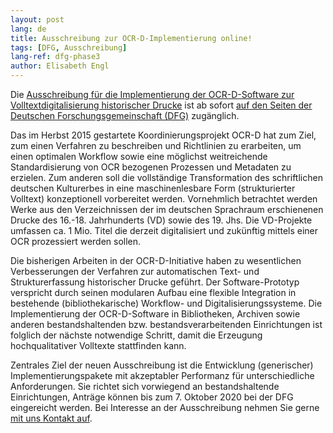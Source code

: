 ```yaml
---
layout: post
lang: de
title: Ausschreibung zur OCR-D-Implementierung online!
tags: [DFG, Ausschreibung]
lang-ref: dfg-phase3
author: Elisabeth Engl
---
```


Die [Ausschreibung für die Implementierung der OCR-D-Software zur Volltextdigitalisierung historischer Drucke](https://www.dfg.de/download/pdf/foerderung/programme/lis/ausschreibung_ocr_implementierung.pdf) 
ist ab sofort [auf den Seiten der Deutschen Forschungsgemeinschaft (DFG)](https://www.dfg.de/foerderung/programme/infrastruktur/lis/) zugänglich.

Das im Herbst 2015 gestartete Koordinierungsprojekt OCR-D hat zum Ziel, zum
einen Verfahren zu beschreiben und Richtlinien zu erarbeiten, um einen
optimalen Workflow sowie eine möglichst weitreichende Standardisierung von OCR
bezogenen Prozessen und Metadaten zu erzielen. Zum anderen soll die
vollständige Transformation des schriftlichen deutschen Kulturerbes in eine
maschinenlesbare Form (strukturierter Volltext) konzeptionell vorbereitet
werden. Vornehmlich betrachtet werden Werke aus den Verzeichnissen der im
deutschen Sprachraum erschienenen Drucke des 16.-18. Jahrhunderts (VD) sowie
des 19. Jhs. Die VD-Projekte umfassen ca. 1 Mio. Titel die derzeit
digitalisiert und zukünftig mittels einer OCR prozessiert werden sollen.

Die bisherigen Arbeiten in der OCR-D-Initiative haben zu wesentlichen
Verbesserungen der Verfahren zur automatischen Text- und Strukturerfassung
historischer Drucke geführt. Der Software-Prototyp verspricht durch seinen
modularen Aufbau eine flexible Integration in bestehende (bibliothekarische)
Workflow- und Digitalisierungssysteme. Die Implementierung der OCR-D-Software
in Bibliotheken, Archiven sowie anderen bestandshaltenden bzw.
bestandsverarbeitenden Einrichtungen ist folglich der nächste notwendige
Schritt, damit die Erzeugung hochqualitativer Volltexte stattfinden kann.

Zentrales Ziel der neuen Ausschreibung ist die Entwicklung (generischer)
Implementierungspakete mit akzeptabler Performanz für unterschiedliche
Anforderungen. Sie richtet sich vorwiegend an bestandshaltende Einrichtungen,
Anträge können bis zum 7. Oktober 2020 bei der DFG eingereicht werden. Bei
Interesse an der Ausschreibung nehmen Sie gerne [mit uns Kontakt auf](/de/contact).
